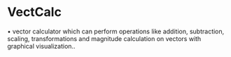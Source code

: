 # VectCalc
• vector calculator which can perform operations like addition, subtraction, scaling, transformations and magnitude calculation on vectors with graphical visualization..
